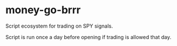 # money-go-brrr

Script ecosystem for trading on SPY signals.

Script is run once a day before opening if trading is allowed that day.